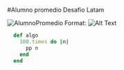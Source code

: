 #Alumno promedio Desafio Latam

![AlumnoPromedio](/images/AlumnoPromedio.jpg)
Format: ![Alt Text](url)

```Ruby
  def algo
    100.times do |n|
      pp n
    end
  end
```

